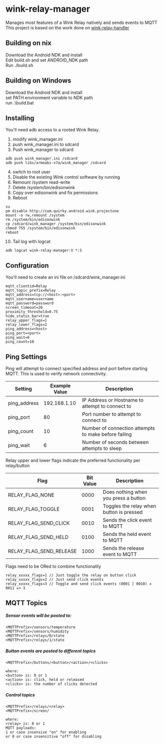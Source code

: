 # wink-relay-manager
Manages most features of a Wink Relay natively and sends events to MQTT
This project is based on the work done on [wink-relay-handler](https://github.com/mjg59/wink-relay-handler/)

Building on nix
--------
Download the Android NDK and install <br />
Edit build.sh and set ANDROID_NDK path <br />
Run ./build.sh

Building on Windows
----------
Download the Android NDK and install <br />
set PATH environment variable to NDK path<br>
run .\build.bat

Installing
----------

You'll need adb access to a rooted Wink Relay. 

1. modify wink_manager.ini
2. push wink_manager.ini to sdcard
3. Push wink_manager to sdcard

```
adb push wink_manager.ini /sdcard 
adb push libs/armeabi-v7a/wink_manager /sdcard 
```

4. switch to root user
5. Disable the existing Wink control software by running
6. Remount /system read-write
7. Delete /system/bin/edisonwink
8. Copy over edisonwink and fix permissions
9. Reboot 


```
su
pm disable http://com.quirky.android.wink.projectone
mount -o rw,remount /system
rm /system/bin/edisonwink
cp /sdcard/wink_manager /system/bin/edisonwink
chmod 755 /system/bin/edisonwink
reboot
```

10. Tail log with logcat

```
adb logcat wink-relay-manager:V *:S
```

Configuration
--
You'll need to create an ini file on /sdcard/wink_manager.ini
```
mqtt_clientid=Relay
mqtt_topic_prefix=Relay
mqtt_address=tcp://<host>:<port>
mqtt_username=username
mqtt_password=password
screen_timeout=20
proximity_threshold=0.75
hide_status_bar=true
relay_upper_flags=1
relay_lower_flags=2
ping_address=<host>
ping_port=<port>
ping_wait=6
ping_count=10
```

Ping Settings 
--------
Ping will attempt to connect specified address and port before starting MQTT.  This is used to verify network connectivity.

| Setting | Example Value | Description |
| --- | --- | --- |
| ping_address | 192.168.1.10 | IP Address or Hostname to attempt to connect to |
| ping_port | 80 | Port number to attempt to connect to |
| ping_count | 10 | Number of connection attempts to make before failing |
| ping_wait | 6 | Number of seconds between attempts to sleep |

Relay upper and lower flags indicate the preferred functionality per relay/button

| Flag | Bit Value | Description |
| --- | --- | --- |
| RELAY_FLAG_NONE | 0000 | Does nothing when you press a button |
| RELAY_FLAG_TOGGLE | 0001 | Toggles the relay when button is pressed |
| RELAY_FLAG_SEND_CLICK | 0010 |Sends the click event to MQTT |
| RELAY_FLAG_SEND_HELD | 0100 | Sends the held event to MQTT |
| RELAY_FLAG_SEND_RELEASE |1000 |Sends the release event to MQTT |

Flags need to be ORed to combine functionality
```
relay_xxxxx_flags=1 // Just toggle the relay on button click
relay_xxxxx_flags=2 // Just send click events
relay_xxxxx_flags=3 // Toggle and send click events (0001 | 0010) = 0011 => 3
```

MQTT Topics
--------
##### Sensor events will be posted to:
```
<MQTTPrefix>/sensors/temperature
<MQTTPrefix>/sensors/humidity
<MQTTPrefix>/relays/0/state
<MQTTPrefix>/relays/1/state
```
#####  Button events are posted to different topics
```
<MQTTPrefix>/buttons/<button>/<action>/<clicks>

where:
<button> is: 0 or 1
<action> is: click, held or released
<clicks> is: the number of clicks detected
```
#####  Control topics
```
<MQTTPrefix>/relays/<relay>
<MQTTPrefix>/screen/

where:
<relay> is: 0 or 1
MQTT payloads:
1 or case insensive "on" for enabling
or 0 or case insensitive "off" for disabling
```
